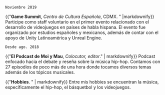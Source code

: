 <div class="row2">
<div class="col4"><code class="fecha">Noviembre 2019</code></div>
<div class="col5">


{{"**Game Summit**, *Centro de Cultura Española*, CDMX. " |markdownify}}
Participe como staff voluntario en el primer evento relacionado con el desarrollo de videojuegos en países de habla hispana. El evento fue organizado por estudios españoles y mexicanos, además de contar con el apoyo de Unity Latinoamérica y Unreal Engine.

</div>
</div>

<div class="row2">
<div class="col4"><code class="fecha">Desde ago. 2018</code></div>
<div class="col5">

{{"**El Podcast de Moi y Mau**, *Colocutor, editor*." | markdownify}}
Podcast enfocado hacia el debate y reseña sobre la música hip-hop. Contamos con 27 episodios de poco más de una hora donde tocamos diversos temas además de los tópicos musicales.
</div>
</div>

<div class="row2">
<div class="col4"></div>
<div class="col5">

{{"**Hobbies**. " | markdownify}}
Entre mis hobbies se encuentran la música, específicamente el hip-hop, el básquetbol y los videojuegos.
</div>
</div>
